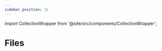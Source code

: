 ```yaml
---
sidebar_position: 12
---
```



import CollectionWrapper from '@site/src/components/CollectionWrapper';

# Files

<CollectionWrapper record="files" collection="core" />


